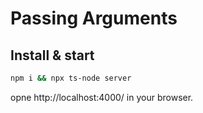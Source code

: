 # Passing Arguments

## Install & start

```sh
npm i && npx ts-node server
```

opne http://localhost:4000/ in your browser.